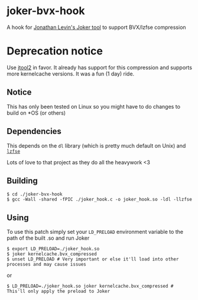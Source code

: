 # joker-bvx-hook
A hook for [Jonathan Levin's Joker tool](http://newosxbook.com/tools/joker.html) to support BVX/lzfse compression

# Deprecation notice
Use [jtool2](http://newosxbook.com/tools/jtool.html) in favor. It already has support for this compression and supports more kernelcache versions.
It was a fun (1 day) ride.

## Notice
This has only been tested on Linux so you might have to do changes to build on \*OS (or others)

## Dependencies
This depends on the `dl` library (which is pretty much default on Unix) and [`lzfse`](https://github.com/lzfse/lzfse)

Lots of love to that project as they do all the heavywork <3

## Building
```
$ cd ./joker-bvx-hook
$ gcc -Wall -shared -fPIC ./joker_hook.c -o joker_hook.so -ldl -llzfse
```

## Using
To use this patch simply set your `LD_PRELOAD` environment variable to the path of the built .so and run Joker

```
$ export LD_PRELOAD=./joker_hook.so
$ joker kernelcache.bvx_compressed
$ unset LD_PRELOAD # Very important or else it'll load into other processes and may cause issues
```
or
```
$ LD_PRELOAD=./joker_hook.so joker kernelcache.bvx_compressed # This'll only apply the preload to Joker
```
